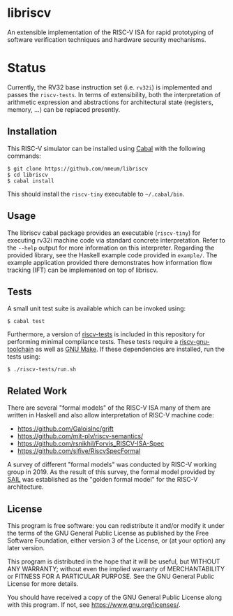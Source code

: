 # libriscv

An extensible implementation of the RISC-V ISA for rapid prototyping of software verification techniques and hardware security mechanisms.

# Status

Currently, the RV32 base instruction set (i.e. `rv32i`) is implemented
and passes the `riscv-tests`.  In terms of extensibility, both the
interpretation of arithmetic expression and abstractions for
architectural state (registers, memory, …) can be replaced presently.

## Installation

This RISC-V simulator can be installed using [Cabal][cabal web] with the following commands:

	$ git clone https://github.com/nmeum/libriscv
	$ cd libriscv
	$ cabal install

This should install the `riscv-tiny` executable to `~/.cabal/bin`.

## Usage

The libriscv cabal package provides an executable (`riscv-tiny`) for
executing rv32i machine code via standard concrete interpretation. Refer
to the `--help` output for more information on this interpreter.
Regarding the provided library, see the Haskell example code provided in
`example/`. The example application provided there demonstrates how
information flow tracking (IFT) can be implemented on top of libriscv.

## Tests

A small unit test suite is available which can be invoked using:

	$ cabal test

Furthermore, a version of [riscv-tests][riscv-tests github] is included
in this repository for performing minimal compliance tests. These tests
require a [riscv-gnu-toolchain][riscv-gnu-toolchain github] as well as
[GNU Make][make web]. If these dependencies are installed, run the tests
using:

	$ ./riscv-tests/run.sh

## Related Work

There are several "formal models" of the RISC-V ISA many of them are
written in Haskell and also allow interpretation of RISC-V machine code:

* https://github.com/GaloisInc/grift
* https://github.com/mit-plv/riscv-semantics/
* https://github.com/rsnikhil/Forvis_RISCV-ISA-Spec
* https://github.com/sifive/RiscvSpecFormal

A survey of different "formal models" was conducted by RISC-V working
group in 2019. As the result of this survey, the formal model provided
by [SAIL](https://github.com/rems-project/sail/) was established
as the "golden formal model" for the RISC-V architecture.

## License

This program is free software: you can redistribute it and/or modify it
under the terms of the GNU General Public License as published by the
Free Software Foundation, either version 3 of the License, or (at your
option) any later version.

This program is distributed in the hope that it will be useful, but
WITHOUT ANY WARRANTY; without even the implied warranty of
MERCHANTABILITY or FITNESS FOR A PARTICULAR PURPOSE. See the GNU General
Public License for more details.

You should have received a copy of the GNU General Public License along
with this program. If not, see <https://www.gnu.org/licenses/>.

[cabal web]: https://www.haskell.org/cabal/
[make web]: https://www.gnu.org/software/make
[riscv-tests github]: https://github.com/riscv-software-src/riscv-tests
[riscv-gnu-toolchain github]: https://github.com/riscv-collab/riscv-gnu-toolchain
